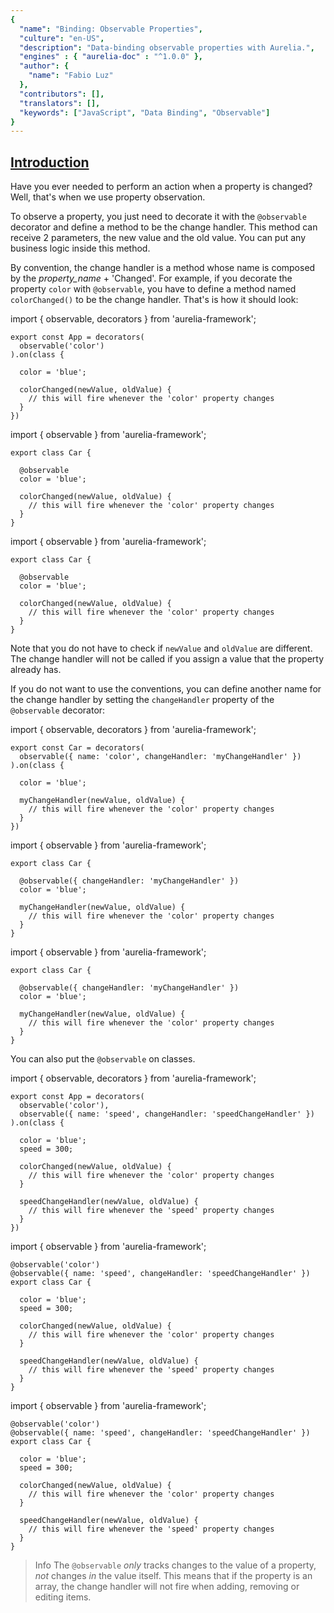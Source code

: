 ```yaml
---
{
  "name": "Binding: Observable Properties",
  "culture": "en-US",
  "description": "Data-binding observable properties with Aurelia.",
  "engines" : { "aurelia-doc" : "^1.0.0" },
  "author": {
    "name": "Fabio Luz"
  },
  "contributors": [],
  "translators": [],
  "keywords": ["JavaScript", "Data Binding", "Observable"]
}
---
```


## [Introduction](aurelia-doc://section/1/version/1.0.0)

Have you ever needed to perform an action when a property is changed? Well, that's when we use property observation. 

To observe a property, you just need to decorate it with the `@observable` decorator and define a method to be the change handler. This method can receive 2 parameters, the new value and the old value. You can put any business logic inside this method.

By convention, the change handler is a method whose name is composed by the _property_name_ + 'Changed'. For example, if you decorate the property `color` with `@observable`, you have to define a method named `colorChanged()` to be the change handler. That's is how it should look:

<code-listing heading="Observable Properties">
  <source-code lang="ES 2015">
    import { observable, decorators } from 'aurelia-framework';

    export const App = decorators(
      observable('color')
    ).on(class {
    
      color = 'blue';

      colorChanged(newValue, oldValue) {
        // this will fire whenever the 'color' property changes
      }
    })
  </source-code>
  <source-code lang="ES 2016">
    import { observable } from 'aurelia-framework';

    export class Car {

      @observable
      color = 'blue';

      colorChanged(newValue, oldValue) {
        // this will fire whenever the 'color' property changes
      }
    }
  </source-code>
  <source-code lang="TypeScript">
    import { observable } from 'aurelia-framework';

    export class Car {

      @observable
      color = 'blue';

      colorChanged(newValue, oldValue) {
        // this will fire whenever the 'color' property changes
      }
    }
  </source-code>
</code-listing>

Note that you do not have to check if `newValue` and `oldValue` are different. The change handler will not be called if you assign a value that the property already has.

If you do not want to use the conventions, you can define another name for the change handler by setting the `changeHandler` property of the `@observable` decorator:

<code-listing heading="Observable Properties">
  <source-code lang="ES 2015">
    import { observable, decorators } from 'aurelia-framework';
    
    export const Car = decorators(
      observable({ name: 'color', changeHandler: 'myChangeHandler' })
    ).on(class {
    
      color = 'blue';

      myChangeHandler(newValue, oldValue) {
        // this will fire whenever the 'color' property changes
      }
    })
  </source-code>
  <source-code lang="ES 2016">
    import { observable } from 'aurelia-framework';
    
    export class Car {

      @observable({ changeHandler: 'myChangeHandler' })
      color = 'blue';

      myChangeHandler(newValue, oldValue) {
        // this will fire whenever the 'color' property changes
      }
    }
  </source-code>
  <source-code lang="TypeScript">
    import { observable } from 'aurelia-framework';
    
    export class Car {

      @observable({ changeHandler: 'myChangeHandler' })
      color = 'blue';

      myChangeHandler(newValue, oldValue) {
        // this will fire whenever the 'color' property changes
      }
    }
  </source-code>
</code-listing>

You can also put the `@observable` on classes.

<code-listing heading="Observable Properties">
  <source-code lang="ES 2015">
    import { observable, decorators } from 'aurelia-framework';

    export const App = decorators(
      observable('color'),
      observable({ name: 'speed', changeHandler: 'speedChangeHandler' })
    ).on(class {
    
      color = 'blue';
      speed = 300;

      colorChanged(newValue, oldValue) {
        // this will fire whenever the 'color' property changes
      }
      
      speedChangeHandler(newValue, oldValue) {
        // this will fire whenever the 'speed' property changes
      }
    })
  </source-code>
  <source-code lang="ES 2016">
    import { observable } from 'aurelia-framework';
    
    @observable('color')
    @observable({ name: 'speed', changeHandler: 'speedChangeHandler' })
    export class Car {

      color = 'blue';
      speed = 300;

      colorChanged(newValue, oldValue) {
        // this will fire whenever the 'color' property changes
      }
      
      speedChangeHandler(newValue, oldValue) {
        // this will fire whenever the 'speed' property changes
      }
    }
  </source-code>
  <source-code lang="TypeScript">
    import { observable } from 'aurelia-framework';
    
    @observable('color')
    @observable({ name: 'speed', changeHandler: 'speedChangeHandler' })
    export class Car {

      color = 'blue';
      speed = 300;

      colorChanged(newValue, oldValue) {
        // this will fire whenever the 'color' property changes
      }
      
      speedChangeHandler(newValue, oldValue) {
        // this will fire whenever the 'speed' property changes
      }
    }
  </source-code>
</code-listing>  

> Info
> The `@observable` _only_ tracks changes to the value of a property, _not_ changes _in_ the value itself. This means that if the property is an array, the change handler will not fire when adding, removing or editing items.
